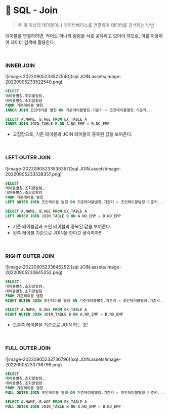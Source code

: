 # 🌱 SQL - Join

> 두 개 이상의 테이블이나 데이터베이스를 연결하여 데이터를 검색하는 방법

테이블을 연결하려면, 적어도 하나의 컬럼을 서로 공유하고 있어야 하므로, 이를 이용하여 데이터 검색에 활용한다.

<br>

### INNER JOIN

![image-20220905233522540](sql JOIN.assets/image-20220905233522540.png)

```SQL
SELECT
테이블별칭.조회할칼럼,
테이블별칭.조회할칼럼
FROM 기준테이블 별칭
INNER JOIN 조인테이블 별칭 ON 기준테이블별칭.기준키 = 조인테이블별칭.기준키...
```

```sql
SELECT A.NAME, B.AGE FROM EX_TABLE A
INNER JOIN JOIN_TABLE B ON A.NO_EMP = B.NO_EMP
```

- 교집합으로, 기준 테이블과 JOIN 테이블의 중복된 값을 보여준다. 

<BR>

### LEFT OUTER JOIN

![image-20220905233538357](sql JOIN.assets/image-20220905233538357.png)

```SQL
SELECT
테이블별칭.조회할칼럼,
테이블별칭.조회할칼럼
FROM 기준테이블 별칭
LEFT OUTER JOIN 조인테이블 별칭 ON 기준테이블별칭.기준키 = 조인테이블별칭.기준키...
```

```sql
SELECT A.NAME, B.AGE FROM EX_TABLE A
LEFT OUTER JOIN JOIN_TABLE B ON A.NO_EMP = B.NO_EMP
```

- 기준 테이블값과 조인 테이블과 중복된 값을 보여준다.
- 왼쪽 테이블 기준으로 JOIN을 한다고 생각하자!!

<BR>

### RIGHT OUTER JOIN

![image-20220905233645252](sql JOIN.assets/image-20220905233645252.png)

```SQL
SELECT
테이블별칭.조회할칼럼,
테이블별칭.조회할칼럼
FROM 기준테이블 별칭
RIGHT OUTER JOIN 조인테이블 별칭 ON 기준테이블별칭.기준키 = 조인테이블별칭.기준키...
```

```SQL
SELECT A.NAME, B.AGE FROM EX_TABLE A
RIGHT OUTER JOIN JOIN_TABLE B ON A.NO_EMP = B.NO_EMP
```

- 오른쪽 테이블을 기준으로 JOIN 하는 것!

<br>

### FULL OUTER JOIN

![image-20220905233736796](sql JOIN.assets/image-20220905233736796.png)

```SQL
SELECT
테이블별칭.조회할칼럼,
테이블별칭.조회할칼럼
FROM 기준테이블 별칭
FULL OUTER JOIN 조인테이블 별칭 ON 기준테이블별칭.기준키 = 조인테이블별칭.기준키...
```

```sql
SELECT A.NAME, B.AGE FROM EX_TABLE A
FULL OUTER JOIN JOIN_TABLE B ON A.NO_EMP = B.NO_EMP
```

